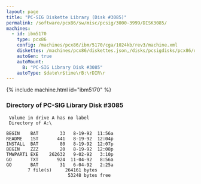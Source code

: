 ```yaml
---
layout: page
title: "PC-SIG Diskette Library (Disk #3085)"
permalink: /software/pcx86/sw/misc/pcsig/3000-3999/DISK3085/
machines:
  - id: ibm5170
    type: pcx86
    config: /machines/pcx86/ibm/5170/cga/1024kb/rev3/machine.xml
    diskettes: /machines/pcx86/diskettes.json,/disks/pcsigdisks/pcx86/diskettes.json
    autoGen: true
    autoMount:
      B: "PC-SIG Library Disk #3085"
    autoType: $date\r$time\rB:\rDIR\r
---
```


{% include machine.html id="ibm5170" %}

### Directory of PC-SIG Library Disk #3085

     Volume in drive A has no label
     Directory of A:\

    BEGIN    BAT        33   8-19-92  11:56a
    README   1ST       441   8-19-92  12:04p
    INSTALL  BAT        80   8-19-92  12:07p
    BEGIN    ZZZ        20   8-19-92  12:08p
    TMWPART1 EXE    262632   9-02-92   3:10p
    GO       TXT       924  11-04-92   8:56a
    GO       BAT        31   6-04-92   2:25a
            7 file(s)     264161 bytes
                           53248 bytes free

